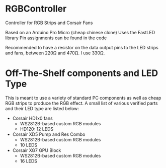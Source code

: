 # RGBController
Controller for RGB Strips and Corsair Fans

Based on an Arduino Pro Micro (cheap chinese clone) 
Uses the FastLED library
Pin assignments can be found in the code

Recommended to have a resistor on the data output pins to the LED strips and fans, between 220Ω and 470Ω. I use 330Ω.

# Off-The-Shelf components and LED Type
This is meant to use a variety of standard PC components as well as cheap RGB strips to produce the RGB effect.
A small list of various verified parts and their LED type are listed below:

- Corsair HD1x0 fans
    - WS2812B-based custom RGB modules
	- HD120: 12 LEDS
- Corsair XD5 Pump and Res Combo
    - WS2812B-based custom RGB modules
	- 10 LEDS
- Corsair XG7 GPU Block
	- WS2812B-based custom RGB modules
	- 16 LEDS
